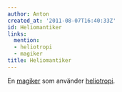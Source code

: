 ```yaml
---
author: Anton
created_at: '2011-08-07T16:40:33Z'
id: Heliomantiker
links:
  mention:
  - heliotropi
  - magiker
title: Heliomantiker
---
```


En [magiker] som använder [heliotropi].

  [magiker]: magiker
  [heliotropi]: heliotropi
